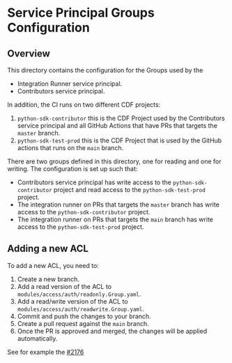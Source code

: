 # Service Principal Groups Configuration

## Overview

This directory contains the configuration for the Groups used by the 
* Integration Runner service principal.
* Contributors service principal.

In addition, the CI runs on two different CDF projects:

1. `python-sdk-contributor` this is the CDF Project used by the Contributors service principal
    and all GitHub Actions that have PRs that targets the `master` branch.
2. `python-sdk-test-prod` this is the CDF Project that is used by the GitHub actions that 
    runs on the `main` branch.

There are two groups defined in this directory, one for reading and one for writing. 
The configuration is set up such that:

* Contributors service principal has write access to the `python-sdk-contributor` project
  and read access to the `python-sdk-test-prod` project.
* The integration runner on PRs that targets the `master` branch has write access to the 
  `python-sdk-contributor` project.
* The integration runner on PRs that targets the `main` branch has write access to the 
  `python-sdk-test-prod` project.

## Adding a new ACL

To add a new ACL, you need to:

1. Create a new branch.
2. Add a read version of the ACL to `modules/access/auth/readonly.Group.yaml`.
3. Add a read/write version of the ACL to `modules/access/auth/readwrite.Group.yaml`.
4. Commit and push the changes to your branch.
5. Create a pull request against the `main` branch.
6. Once the PR is approved and merged, the changes will be applied automatically.

See for example the [#2176](https://github.com/cognitedata/cognite-sdk-python/pull/2176)
